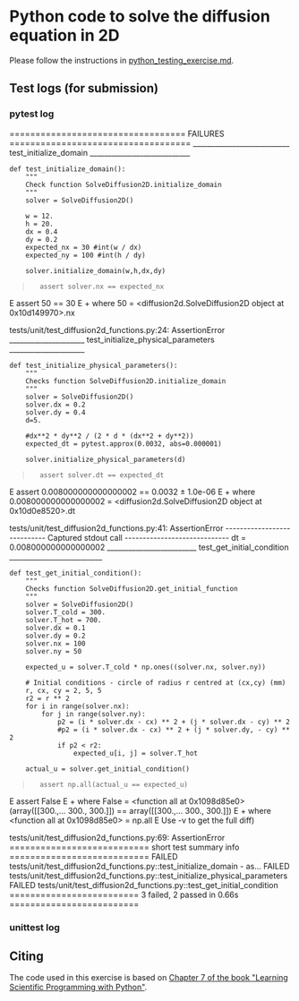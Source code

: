 # Python code to solve the diffusion equation in 2D

Please follow the instructions in [python_testing_exercise.md](https://github.com/Simulation-Software-Engineering/Lecture-Material/blob/main/05_testing_and_ci/python_testing_exercise.md).

## Test logs (for submission)

### pytest log
================================== FAILURES ===================================
___________________________ test_initialize_domain ____________________________

    def test_initialize_domain():
        """
        Check function SolveDiffusion2D.initialize_domain
        """
        solver = SolveDiffusion2D()
    
        w = 12.
        h = 20.
        dx = 0.4
        dy = 0.2
        expected_nx = 30 #int(w / dx)
        expected_ny = 100 #int(h / dy)
    
        solver.initialize_domain(w,h,dx,dy)
    
>       assert solver.nx == expected_nx
E       assert 50 == 30
E        +  where 50 = <diffusion2d.SolveDiffusion2D object at 0x10d149970>.nx

tests/unit/test_diffusion2d_functions.py:24: AssertionError
_____________________ test_initialize_physical_parameters _____________________

    def test_initialize_physical_parameters():
        """
        Checks function SolveDiffusion2D.initialize_domain
        """
        solver = SolveDiffusion2D()
        solver.dx = 0.2
        solver.dy = 0.4
        d=5.
    
        #dx**2 * dy**2 / (2 * d * (dx**2 + dy**2))
        expected_dt = pytest.approx(0.0032, abs=0.000001)
    
        solver.initialize_physical_parameters(d)
    
>       assert solver.dt == expected_dt
E       assert 0.008000000000000002 == 0.0032 ± 1.0e-06
E        +  where 0.008000000000000002 = <diffusion2d.SolveDiffusion2D object at 0x10d0e8520>.dt

tests/unit/test_diffusion2d_functions.py:41: AssertionError
---------------------------- Captured stdout call -----------------------------
dt = 0.008000000000000002
_________________________ test_get_initial_condition __________________________

    def test_get_initial_condition():
        """
        Checks function SolveDiffusion2D.get_initial_function
        """
        solver = SolveDiffusion2D()
        solver.T_cold = 300.
        solver.T_hot = 700.
        solver.dx = 0.1
        solver.dy = 0.2
        solver.nx = 100
        solver.ny = 50
    
        expected_u = solver.T_cold * np.ones((solver.nx, solver.ny))
    
        # Initial conditions - circle of radius r centred at (cx,cy) (mm)
        r, cx, cy = 2, 5, 5
        r2 = r ** 2
        for i in range(solver.nx):
            for j in range(solver.ny):
                p2 = (i * solver.dx - cx) ** 2 + (j * solver.dx - cy) ** 2
                #p2 = (i * solver.dx - cx) ** 2 + (j * solver.dy‚ - cy) ** 2
                if p2 < r2:
                    expected_u[i, j] = solver.T_hot
    
        actual_u = solver.get_initial_condition()
    
>       assert np.all(actual_u == expected_u)
E       assert False
E        +  where False = <function all at 0x1098d85e0>(array([[300.,... 300., 300.]]) == array([[300.,... 300., 300.]])
E        +    where <function all at 0x1098d85e0> = np.all
E           Use -v to get the full diff)

tests/unit/test_diffusion2d_functions.py:69: AssertionError
=========================== short test summary info ===========================
FAILED tests/unit/test_diffusion2d_functions.py::test_initialize_domain - as...
FAILED tests/unit/test_diffusion2d_functions.py::test_initialize_physical_parameters
FAILED tests/unit/test_diffusion2d_functions.py::test_get_initial_condition
========================= 3 failed, 2 passed in 0.66s =========================
### unittest log

## Citing

The code used in this exercise is based on [Chapter 7 of the book "Learning Scientific Programming with Python"](https://scipython.com/book/chapter-7-matplotlib/examples/the-two-dimensional-diffusion-equation/).
